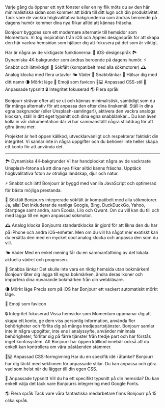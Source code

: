 Varje gång du öppnar ett nytt fönster eller en ny flik möts du av den här minimalistiska sidan som kommer att bidra till ditt lugn och din produktivitet. Tack vare de vackra högkvalitativa bakgrunderna som ändras beroende på dagens humör kommer dina nya flikar alltid att kännas fräscha.

Bonjourr byggdes som ett modernare alternativ till hemsidor som Momentum. Vi tog inspiration från iOS och Apples designspråk för att skapa den här vackra hemsidan som hjälper dig att fokusera på det som är viktigt.

Här är några av de viktigaste funktionerna:
🍏 iOS-designspråk
🏞 Dynamiska 4K-bakgrunder som ändras beroende på dagens humör.
⚡️ Snabbt och lättviktigt!
🔎 Sökfält (kompatibelt med alla sökmotorer)
🕰 Analog klocka med flera urtavlor
🌤 Väder
🔗 Snabblänkar
👋 Hälsar dig med ditt namn
🌘 Mörkt läge
🥖 Emoji som favicon
🧑💻 Anpassad CSS-stil
📝 Anpassade typsnitt
🔒 Integritet fokuserad
🌎 Flera språk

Bonjourr strävar efter att se ut och kännas minimalistisk, samtidigt som du får många alternativ för att anpassa den efter dina önskemål. Ställ in dina egna bakgrunder (eller Unsplash-samlingar!), aktivera den vackra analoga klockan, ställ in ditt eget typsnitt och dina egna snabblänkar... Du kan även kolla in vår dokumentation där vi har sammanställt några stilutdrag för att göra ännu mer.

Projektet är helt öppen källkod, utvecklarvänligt och respekterar faktiskt din integritet. Vi samlar inte in några uppgifter och du behöver inte heller skapa ett konto för att använda det.

---

🏞 Dynamiska 4K-bakgrunder
Vi har handplockat några av de vackraste Unsplash-fotona så att dina nya flikar alltid känns fräscha. Upptäck högkvalitativa foton av otroliga landskap, djur och natur.

⚡️ Snabbt och lätt!
Bonjourr är byggd med vanilla JavaScript och optimerad för bästa möjliga prestanda.

🔎 Sökfält
Bonjourrs integrerade sökfält är kompatibelt med alla sökmotorer. Ja, alla! Det inkluderar de vanliga Google, Bing, DuckDuckGo, Yahoo, Startpage samt andra, som Ecosia, Lilo och Qwant. Om du vill kan du till och med lägga till en egen anpassad sökmotor.

🕰 Analog klocka
Bonjourrs standardklocka är gjord för att likna den du har på iPhone och andra iOS-enheter. Men om du vill ha något mer exotiskt kan du ersätta den med en mycket cool analog klocka och anpassa den som du vill.

🌤 Väder
Med en enkel mening får du en sammanfattning av det lokala aktuella vädret och prognosen.

🔗 Snabba länkar
Det skulle inte vara en riktig hemsida utan bokmärken! Bonjourr låter dig lägga till egna bokmärken, ändra deras ikoner och importera dina nuvarande bokmärken från din webbläsare.

🌘 Mörkt läge
Precis som på iOS har Bonjourr ett vackert automatiskt mörkt läge.

🥖 Emoji som favicon

🔒 Integritet fokuserad
Vissa hemsidor som Momentum uppmanar dig att skapa ett konto, ge dem viss personlig information, använda fler behörigheter och förlita dig på många tredjepartstjänster. Bonjourr samlar inte in några uppgifter, inte ens i analyssyfte, använder minimala behörigheter, förlitar sig på färre tjänster från tredje part och har förstås inget kontosystem. Att Bonjourr har öppen källkod innebär också att du enkelt kan kontrollera om våra påståenden stämmer.

🧑💻 Anpassad CSS-formgivning
Har du en specifik idé i åtanke? Bonjourr har dig täckt med sektionen för anpassade stilar. Du kan anpassa och göra vad som helst när du lägger till din egen CSS.

📝 Anpassade typsnitt
Vill du ha ett specifikt typsnitt på din hemsida? Du kan enkelt välja det tack vare Bonjourrs integrering med Google Fonts.

🌎 Flera språk
Tack vare våra fantastiska medarbetare finns Bonjourr på 15 olika språk.
